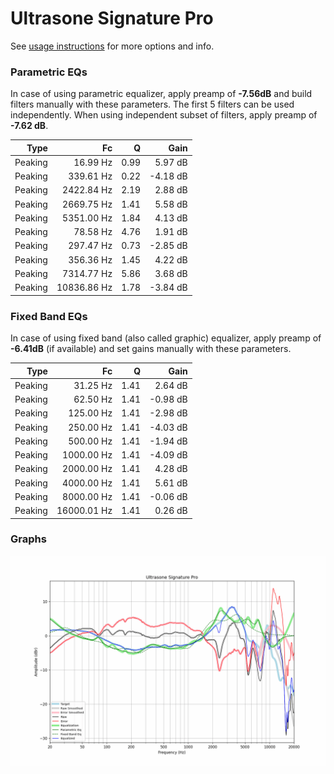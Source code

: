 # Ultrasone Signature Pro
See [usage instructions](https://github.com/jaakkopasanen/AutoEq#usage) for more options and info.

### Parametric EQs
In case of using parametric equalizer, apply preamp of **-7.56dB** and build filters manually
with these parameters. The first 5 filters can be used independently.
When using independent subset of filters, apply preamp of **-7.62 dB**.

| Type    | Fc          |    Q | Gain     |
|--------:|------------:|-----:|---------:|
| Peaking | 16.99 Hz    | 0.99 | 5.97 dB  |
| Peaking | 339.61 Hz   | 0.22 | -4.18 dB |
| Peaking | 2422.84 Hz  | 2.19 | 2.88 dB  |
| Peaking | 2669.75 Hz  | 1.41 | 5.58 dB  |
| Peaking | 5351.00 Hz  | 1.84 | 4.13 dB  |
| Peaking | 78.58 Hz    | 4.76 | 1.91 dB  |
| Peaking | 297.47 Hz   | 0.73 | -2.85 dB |
| Peaking | 356.36 Hz   | 1.45 | 4.22 dB  |
| Peaking | 7314.77 Hz  | 5.86 | 3.68 dB  |
| Peaking | 10836.86 Hz | 1.78 | -3.84 dB |

### Fixed Band EQs
In case of using fixed band (also called graphic) equalizer, apply preamp of **-6.41dB**
(if available) and set gains manually with these parameters.

| Type    | Fc          |    Q | Gain     |
|--------:|------------:|-----:|---------:|
| Peaking | 31.25 Hz    | 1.41 | 2.64 dB  |
| Peaking | 62.50 Hz    | 1.41 | -0.98 dB |
| Peaking | 125.00 Hz   | 1.41 | -2.98 dB |
| Peaking | 250.00 Hz   | 1.41 | -4.03 dB |
| Peaking | 500.00 Hz   | 1.41 | -1.94 dB |
| Peaking | 1000.00 Hz  | 1.41 | -4.09 dB |
| Peaking | 2000.00 Hz  | 1.41 | 4.28 dB  |
| Peaking | 4000.00 Hz  | 1.41 | 5.61 dB  |
| Peaking | 8000.00 Hz  | 1.41 | -0.06 dB |
| Peaking | 16000.01 Hz | 1.41 | 0.26 dB  |

### Graphs
![](./Ultrasone%20Signature%20Pro.png)